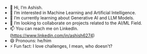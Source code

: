 - 👋 Hi, I’m Ashish.
- 👀 I’m interested in Machine Learning and Artificial Intelligence.
- 🌱 I’m currently learning about Generative AI and LLM Models.
- 💞️ I’m looking to collaborate on projects related to the AI/ML Field.
- 📫 You can reach me on LinkedIn. (https://www.linkedin.com/in/ashish6274)
- 😄 Pronouns: he/him
- ⚡ Fun fact: I love challenges, I mean, who doesn't?
